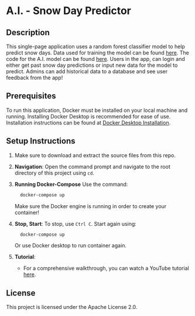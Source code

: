 # A.I. - Snow Day Predictor

## Description
This single-page application uses a random forest classifier model to help predict snow days. Data used for training the model can be found [here](https://ottawa.weatherstats.ca/download.html). The code for the A.I. model can be found [here](https://www.kaggle.com/code/jeremyfriesen123/a-i-snowday-predictor?scriptVersionId=154760126). Users in the app, can login and either get past snow day predictions or input new data for the model to predict. Admins can add historical data to a database and see user feedback from the app!  

## Prerequisites
To run this application, Docker must be installed on your local machine and running. Installing Docker Desktop is recommended for ease of use. Installation instructions can be found at [Docker Desktop Installation](https://docs.docker.com/desktop/install/windows-install/).

## Setup Instructions
1. Make sure to download and extract the source files from this repo. 
2.  **Navigation**:
   Open the command prompt and navigate to the root directory of this project using `cd`.
4. **Running Docker-Compose**
   Use the command:
   ```bash
     docker-compose up
     ```
   Make sure the Docker engine is running in order to create your container!
5. **Stop, Start**:
   To stop, use `Ctrl C`.
   Start again using:
   ```bash
     docker-compose up
     ```
   Or use Docker desktop to run container again.

6. **Tutorial**:
   - For a comprehensive walkthrough, you can watch a YouTube tutorial [here](https://youtu.be/aaOx_7FFF3w).

## License
This project is licensed under the Apache License 2.0.

